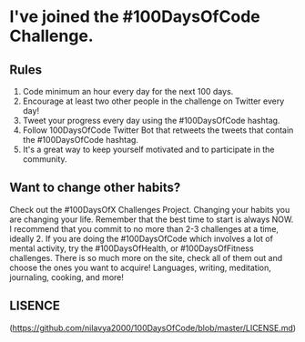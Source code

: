 #  I've joined the #100DaysOfCode Challenge.
## Rules
1. Code minimum an hour every day for the next 100 days.
2. Encourage at least two other people in the challenge on Twitter every day!
3. Tweet your progress every day using the #100DaysOfCode hashtag.
4. Follow 100DaysOfCode Twitter Bot that retweets the tweets that contain the #100DaysOfCode hashtag. 
5. It's a great way to keep    yourself motivated and to participate in the community.
## Want to change other habits?
 Check out the #100DaysOfX Challenges Project. Changing your habits you are changing your life. Remember that the best time to   start is always NOW.
 I recommend that you commit to no more than 2-3 challenges at a time, ideally 2. If you are doing the #100DaysOfCode which       involves a lot of mental activity, try the #100DaysOfHealth, or #100DaysOfFitness challenges. There is so much more on the     site, check all of them out and choose the ones you want to acquire! Languages, writing, meditation, journaling, cooking, and   more!



## LISENCE
(https://github.com/nilavya2000/100DaysOfCode/blob/master/LICENSE.md)
